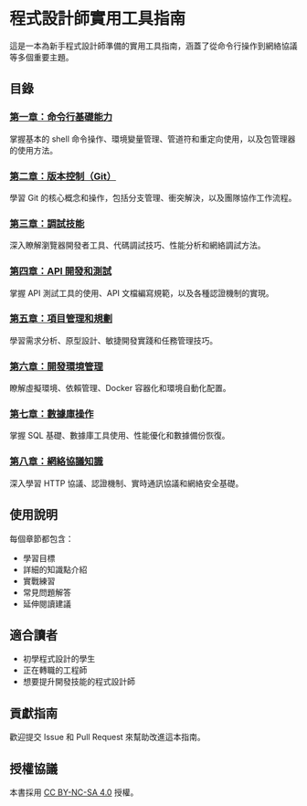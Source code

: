 # 程式設計師實用工具指南

這是一本為新手程式設計師準備的實用工具指南，涵蓋了從命令行操作到網絡協議等多個重要主題。

## 目錄

### [第一章：命令行基礎能力](01/outline.md)
掌握基本的 shell 命令操作、環境變量管理、管道符和重定向使用，以及包管理器的使用方法。

### [第二章：版本控制（Git）](02/outline.md)
學習 Git 的核心概念和操作，包括分支管理、衝突解決，以及團隊協作工作流程。

### [第三章：調試技能](03/outline.md)
深入瞭解瀏覽器開發者工具、代碼調試技巧、性能分析和網絡調試方法。

### [第四章：API 開發和測試](04/outline.md)
掌握 API 測試工具的使用、API 文檔編寫規範，以及各種認證機制的實現。

### [第五章：項目管理和規劃](05/outline.md)
學習需求分析、原型設計、敏捷開發實踐和任務管理技巧。

### [第六章：開發環境管理](06/outline.md)
瞭解虛擬環境、依賴管理、Docker 容器化和環境自動化配置。

### [第七章：數據庫操作](07/outline.md)
掌握 SQL 基礎、數據庫工具使用、性能優化和數據備份恢復。

### [第八章：網絡協議知識](08/outline.md)
深入學習 HTTP 協議、認證機制、實時通訊協議和網絡安全基礎。

## 使用說明

每個章節都包含：
- 學習目標
- 詳細的知識點介紹
- 實戰練習
- 常見問題解答
- 延伸閱讀建議

## 適合讀者

- 初學程式設計的學生
- 正在轉職的工程師
- 想要提升開發技能的程式設計師

## 貢獻指南

歡迎提交 Issue 和 Pull Request 來幫助改進這本指南。

## 授權協議

本書採用 [CC BY-NC-SA 4.0](https://creativecommons.org/licenses/by-nc-sa/4.0/) 授權。 